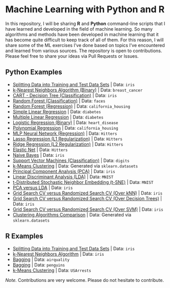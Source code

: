 # Machine Learning with Python and R
In this repository, I will be sharing **R** and **Python** command-line scripts that I have learned and developed in the field of machine learning. So many algorithms and methods have been developed in machine learning that it has become quite difficult to keep track of all of them. For this reason, I will share some of the ML exercises I’ve done based on topics I’ve encountered and learned from various sources. The repository is open to contributions. Please feel free to share your ideas via Pull Requests or Issues.

## **Python Examples**

+ [Splitting Data into Training and Test Data Sets](https://github.com/gungorMetehan/Machine-Learning-with-Python-and-R/blob/main/Python-codes/splitting_data.py) | Data: `iris`
+ [k-Nearest Neighbors Algorithm (Binary)](https://github.com/gungorMetehan/Machine-Learning-with-Python-and-R/blob/main/Python-codes/knn_binary.py) | Data: `breast_cancer`
+ [CART - Decision Tree (Classification)](https://github.com/gungorMetehan/Machine-Learning-with-Python-and-R/blob/main/Python-codes/dtree_classification.py) | Data: `iris`
+ [Random Forest (Classification)](https://github.com/gungorMetehan/Machine-Learning-with-Python-and-R/blob/main/Python-codes/random_forest.py) | Data: `faces`
+ [Random Forest (Regression)](https://github.com/gungorMetehan/ML-with-Python-and-R/blob/main/Python-codes/random_forest_regression.py) | Data: `california_housing`
+ [Simple Linear Regression](https://github.com/gungorMetehan/ML-with-Python-and-R/blob/main/Python-codes/simple_linear_regression.py) | Data: `diabetes`
+ [Multiple Linear Regression](https://github.com/gungorMetehan/ML-with-Python-and-R/blob/main/Python-codes/multiple_linear_regression.py) | Data: `diabetes`
+ [Logistic Regression (Binary)](https://github.com/gungorMetehan/ML-with-Python-and-R/blob/main/Python-codes/logistic_regression.py) | Data: `heart_disease`
+ [Polynomial Regression](https://github.com/gungorMetehan/ML-with-Python-and-R/blob/main/Python-codes/polynomial_regression.py) | Data: `california_housing`
+ [MLP Neural Network (Regression)](https://github.com/gungorMetehan/ML-with-Python-and-R/blob/main/Python-codes/mlp.py) | Data: `Hitters`
+ [Lasso Regression (L1 Regularization)](https://github.com/gungorMetehan/ML-with-Python-and-R/blob/main/Python-codes/lasso_regression.py) | Data: `Hitters`
+ [Ridge Regression (L2 Regularization)](https://github.com/gungorMetehan/ML-with-Python-and-R/blob/main/Python-codes/ridge_regression.py) | Data: `Hitters`
+ [Elastic Net](https://github.com/gungorMetehan/ML-with-Python-and-R/blob/main/Python-codes/elasticnet.py) | Data: `Hitters`
+ [Naive Bayes](https://github.com/gungorMetehan/ML-with-Python-and-R/blob/main/Python-codes/naive_bayes.py) | Data: `iris`
+ [Support Vector Machines (Classification)](https://github.com/gungorMetehan/ML-with-Python-and-R/blob/main/Python-codes/SVM.py) | Data: `digits`
+ [k-Means Clustering](https://github.com/gungorMetehan/ML-with-Python-and-R/blob/main/Python-codes/kmeans_clustering.py) | Data: Generated via `sklearn.datasets`
+ [Principal Component Analysis (PCA)](https://github.com/gungorMetehan/ML-with-Python-and-R/blob/main/Python-codes/pca.py) | Data: `iris`
+ [Linear Discriminant Analysis (LDA)](https://github.com/gungorMetehan/ML-with-Python-and-R/blob/main/Python-codes/lda.py) | Data: `MNIST`
+ [t-Distributed Stochastic Neighbor Embedding (t-SNE)](https://github.com/gungorMetehan/ML-with-Python-and-R/blob/main/Python-codes/tsne.py) | Data: `MNIST`
+ [PCA versus LDA](https://github.com/gungorMetehan/ML-with-Python-and-R/blob/main/Python-codes/pca_versus_lda.py) | Data: `iris`
+ [Grid Search CV versus Randomized Search CV (Over kNN)](https://github.com/gungorMetehan/ML-with-Python-and-R/blob/main/Python-codes/grid_search_vs_randomized_search_cv_KNN.py) | Data: `iris`
+ [Grid Search CV versus Randomized Search CV (Over Decision Trees)](https://github.com/gungorMetehan/ML-with-Python-and-R/blob/main/Python-codes/grid_search_vs_randomized_search_cv_DT.py) | Data: `iris`
+ [Grid Search CV versus Randomized Search CV (Over SVM)](https://github.com/gungorMetehan/ML-with-Python-and-R/blob/main/Python-codes/grid_search_vs_randomized_search_cv_SVM.py) | Data: `iris`
+ [Clustering Algorithms Comparison](https://github.com/gungorMetehan/ML-with-Python-and-R/blob/main/Python-codes/clustering_algorithms_comparison.py) | Data: Generated via `sklearn.datasets`


## **R Examples**

+ [Splitting Data into Training and Test Data Sets](https://github.com/gungorMetehan/Machine-Learning-with-Python-and-R/blob/main/R-codes/splitting_data.R) | Data: `iris`
+ [k-Nearest Neighbors Algorithm](https://github.com/gungorMetehan/Machine-Learning-with-Python-and-R/blob/main/R-codes/kNN_modeling.R) | Data: `iris`
+ [Bagging](https://github.com/gungorMetehan/Machine-Learning-with-Python-and-R/blob/main/R-codes/bagging.R) | Data: `airquality`
+ [Bagging](https://github.com/gungorMetehan/Machine-Learning-with-Python-and-R/blob/main/R-codes/bagging_2.R) | Data: `penguins`
+ [k-Means Clustering](https://github.com/gungorMetehan/ML-with-Python-and-R/tree/main/R-codes) | Data: `USArrests`



*Note.* Contributions are very welcome. Please do not hesitate to contribute.
